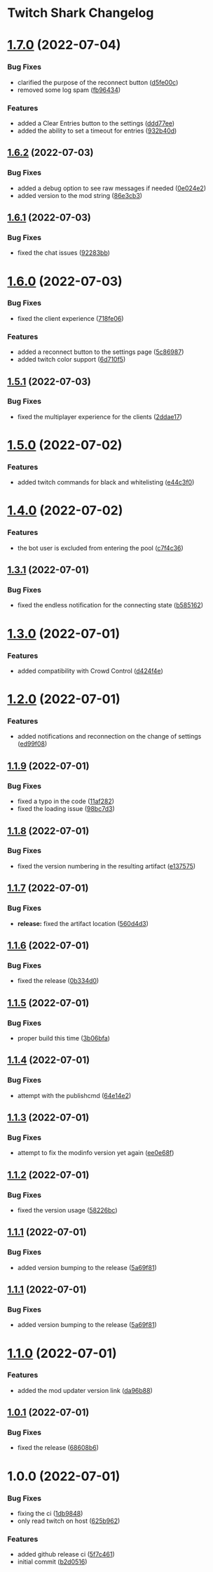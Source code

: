 # Twitch Shark Changelog

# [1.7.0](https://github.com/meza/TwitchShark/compare/v1.6.2...v1.7.0) (2022-07-04)


### Bug Fixes

* clarified the purpose of the reconnect button ([d5fe00c](https://github.com/meza/TwitchShark/commit/d5fe00ce1eeb94150b046ff1e2e365ee207ec7ab))
* removed some log spam ([fb96434](https://github.com/meza/TwitchShark/commit/fb96434a120580831f18930b036a65992be09adb))


### Features

* added a Clear Entries button to the settings ([ddd77ee](https://github.com/meza/TwitchShark/commit/ddd77ee0400d8c9479ead9e7c909b2a05503ac8d))
* added the ability to set a timeout for entries ([932b40d](https://github.com/meza/TwitchShark/commit/932b40dbf1e5c65772b061c1c80dacc1a22b5e84))

## [1.6.2](https://github.com/meza/TwitchShark/compare/v1.6.1...v1.6.2) (2022-07-03)


### Bug Fixes

* added a debug option to see raw messages if needed ([0e024e2](https://github.com/meza/TwitchShark/commit/0e024e2ef5388ee0483af883041416c8e54a42b3))
* added version to the mod string ([86e3cb3](https://github.com/meza/TwitchShark/commit/86e3cb336f8c8382e5ecd4ca72c2fc9fcc0c11d5))

## [1.6.1](https://github.com/meza/TwitchShark/compare/v1.6.0...v1.6.1) (2022-07-03)


### Bug Fixes

* fixed the chat issues ([92283bb](https://github.com/meza/TwitchShark/commit/92283bb713a0a485ba907429544e007619895708))

# [1.6.0](https://github.com/meza/TwitchShark/compare/v1.5.1...v1.6.0) (2022-07-03)


### Bug Fixes

* fixed the client experience ([718fe06](https://github.com/meza/TwitchShark/commit/718fe06c903a1f21092a151c18d3d67e9061b77c))


### Features

* added a reconnect button to the settings page ([5c86987](https://github.com/meza/TwitchShark/commit/5c8698741f7116b024da2f2959aa5778e9b4a2e6))
* added twitch color support ([6d710f5](https://github.com/meza/TwitchShark/commit/6d710f565f401c363bd0e84b36bd04273eac2842))

## [1.5.1](https://github.com/meza/TwitchShark/compare/v1.5.0...v1.5.1) (2022-07-03)


### Bug Fixes

* fixed the multiplayer experience for the clients ([2ddae17](https://github.com/meza/TwitchShark/commit/2ddae17b44bebd884504f8fb3afcbf94b964bee8))

# [1.5.0](https://github.com/meza/TwitchShark/compare/v1.4.0...v1.5.0) (2022-07-02)


### Features

* added twitch commands for black and whitelisting ([e44c3f0](https://github.com/meza/TwitchShark/commit/e44c3f05c2e69a6f96be49b175b531554bc16056))

# [1.4.0](https://github.com/meza/TwitchShark/compare/v1.3.1...v1.4.0) (2022-07-02)


### Features

* the bot user is excluded from entering the pool ([c7f4c36](https://github.com/meza/TwitchShark/commit/c7f4c3678e1bfa3bff731d77991580da5cba8700))

## [1.3.1](https://github.com/meza/TwitchShark/compare/v1.3.0...v1.3.1) (2022-07-01)


### Bug Fixes

* fixed the endless notification for the connecting state ([b585162](https://github.com/meza/TwitchShark/commit/b585162bef770955ee065e82606b8ba7ac81b9e5))

# [1.3.0](https://github.com/meza/TwitchShark/compare/v1.2.0...v1.3.0) (2022-07-01)


### Features

* added compatibility with Crowd Control ([d424f4e](https://github.com/meza/TwitchShark/commit/d424f4e47ae152ef5d8079dafe89d48960667fc1))

# [1.2.0](https://github.com/meza/TwitchShark/compare/v1.1.9...v1.2.0) (2022-07-01)


### Features

* added notifications and reconnection on the change of settings ([ed99f08](https://github.com/meza/TwitchShark/commit/ed99f0894d08249be1573a07381926fd6920a6c0))

## [1.1.9](https://github.com/meza/TwitchShark/compare/v1.1.8...v1.1.9) (2022-07-01)


### Bug Fixes

* fixed a typo in the code ([11af282](https://github.com/meza/TwitchShark/commit/11af2824293dd6d4b0fcc3cae462c5cdea4dea54))
* fixed the loading issue ([98bc7d3](https://github.com/meza/TwitchShark/commit/98bc7d31c6efdcb649e7325a0284502637e78bba))

## [1.1.8](https://github.com/meza/TwitchShark/compare/v1.1.7...v1.1.8) (2022-07-01)


### Bug Fixes

* fixed the version numbering in the resulting artifact ([e137575](https://github.com/meza/TwitchShark/commit/e137575d5764dc2bebc7e024329f8950d658f3a1))

## [1.1.7](https://github.com/meza/TwitchShark/compare/v1.1.6...v1.1.7) (2022-07-01)


### Bug Fixes

* **release:** fixed the artifact location ([560d4d3](https://github.com/meza/TwitchShark/commit/560d4d36d043ef024704274a28d0b223578c7362))

## [1.1.6](https://github.com/meza/TwitchShark/compare/v1.1.5...v1.1.6) (2022-07-01)


### Bug Fixes

* fixed the release ([0b334d0](https://github.com/meza/TwitchShark/commit/0b334d0863080da13ac36977d757cb84c3b71ee7))

## [1.1.5](https://github.com/meza/TwitchShark/compare/v1.1.4...v1.1.5) (2022-07-01)


### Bug Fixes

* proper build this time ([3b06bfa](https://github.com/meza/TwitchShark/commit/3b06bfa2f15956e58778293f08c1b05550f5867f))

## [1.1.4](https://github.com/meza/TwitchShark/compare/v1.1.3...v1.1.4) (2022-07-01)


### Bug Fixes

* attempt with the publishcmd ([64e14e2](https://github.com/meza/TwitchShark/commit/64e14e2213ba7610307062afaf24c8640462d09b))

## [1.1.3](https://github.com/meza/TwitchShark/compare/v1.1.2...v1.1.3) (2022-07-01)


### Bug Fixes

* attempt to fix the modinfo version yet again ([ee0e68f](https://github.com/meza/TwitchShark/commit/ee0e68f0dc2233e2cc251e6a4b12737158dcc10e))

## [1.1.2](https://github.com/meza/TwitchShark/compare/v1.1.1...v1.1.2) (2022-07-01)


### Bug Fixes

* fixed the version usage ([58226bc](https://github.com/meza/TwitchShark/commit/58226bcc70f39c947cbe09b8dbd096f59b5f2336))

## [1.1.1](https://github.com/meza/TwitchShark/compare/v1.1.0...v1.1.1) (2022-07-01)


### Bug Fixes

* added version bumping to the release ([5a69f81](https://github.com/meza/TwitchShark/commit/5a69f817ba2a0bfb3685d649ccaf6605379b615f))

## [1.1.1](https://github.com/meza/TwitchShark/compare/v1.1.0...v1.1.1) (2022-07-01)


### Bug Fixes

* added version bumping to the release ([5a69f81](https://github.com/meza/TwitchShark/commit/5a69f817ba2a0bfb3685d649ccaf6605379b615f))

# [1.1.0](https://github.com/meza/TwitchShark/compare/v1.0.1...v1.1.0) (2022-07-01)


### Features

* added the mod updater version link ([da96b88](https://github.com/meza/TwitchShark/commit/da96b88f2bf0e8e1108c51f0b19dfab90415593b))

## [1.0.1](https://github.com/meza/TwitchShark/compare/v1.0.0...v1.0.1) (2022-07-01)


### Bug Fixes

* fixed the release ([68608b6](https://github.com/meza/TwitchShark/commit/68608b6b1d59a350f2c7870041108abec10162dd))

# 1.0.0 (2022-07-01)


### Bug Fixes

* fixing the ci ([1db9848](https://github.com/meza/TwitchShark/commit/1db9848e29dce38b70b62403ff599acb485f607d))
* only read twitch on host ([625b962](https://github.com/meza/TwitchShark/commit/625b96250e823728fdb9f411dda079fd5925b0b8))


### Features

* added github release ci ([5f7c461](https://github.com/meza/TwitchShark/commit/5f7c4610b060bf6018a262f2455a2627134af8e9))
* initial commit ([b2d0516](https://github.com/meza/TwitchShark/commit/b2d0516ef117c71a626dd885b05c69a28df2c3a1))
